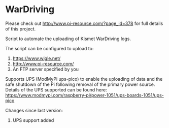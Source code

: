 # WarDriving

Please check out http://www.pi-resource.com/?page_id=378 for full details of this project.

Script to automate the uploading of Kismet WarDriving logs.

The script can be configured to upload to:
  1. https://www.wigle.net/
  2. http://www.pi-resource.com/
  3. An FTP server specified by you

Supports UPS (ModMyPi ups-pico) to enable the uploading of data and the safe shutdown of the Pi following removal of the primary power source. Details of the UPS supported can be found here: https://www.modmypi.com/raspberry-pi/power-1051/ups-boards-1051/ups-pico

Changes since last version:
  1. UPS support added

